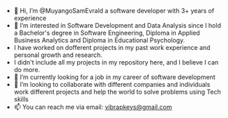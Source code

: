 - 👋 Hi, I’m @MuyangoSamEvrald a software developer with 3+ years of experience
- 👀 I’m interested in Software Development and Data Analysis since I hold a Bachelor's degree in Software Engineering, Diploma in Applied Business Analytics and Diploma in Educational Psychology. 
- I have worked on dofferent projects in my past work experience and personal growth and research.
- I didn't include all my projects in my repository here, and I believe I can do more.
- 🌱 I’m currently looking for a job in my career of software development
- 💞️ I’m looking to collaborate with different companies and individuals work different projects and help the world to solve problems using Tech skills
- 📫 You can reach me via email: vibrapkeys@gmail.com

<!---
MuyangoSamEvrald/MuyangoSamEvrald is a ✨ special ✨ repository because its `README.md` (this file) appears on your GitHub profile.
You can click the Preview link to take a look at your changes.
--->

